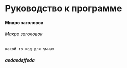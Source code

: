 # Руководство к программе
#### Микро заголовок
###### Макро заголовок
`какой то код для умных`
##### asdasdsffsda
